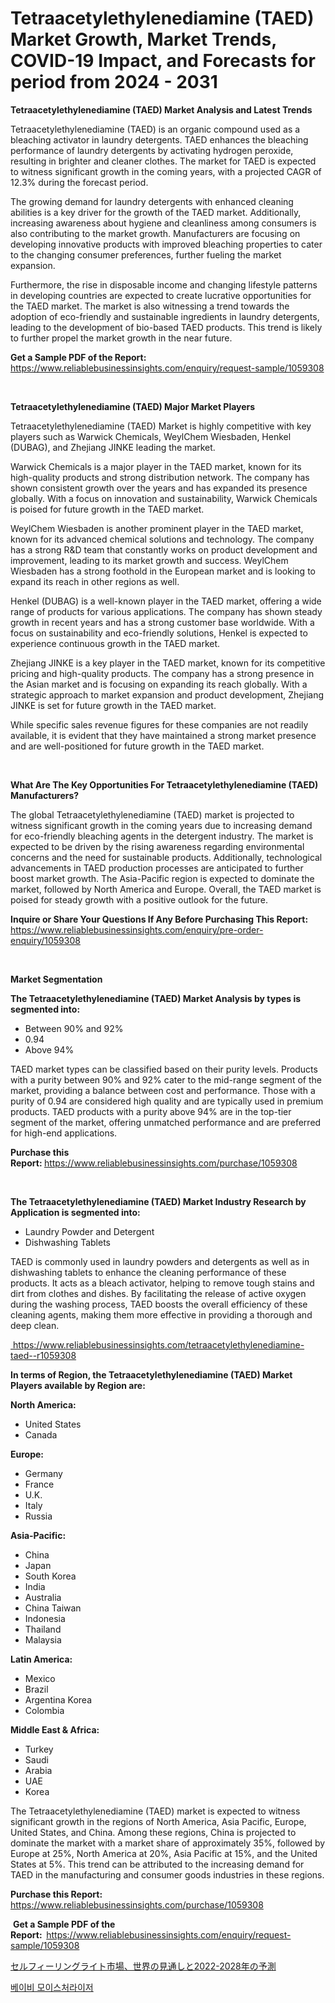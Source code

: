 <p><h1>Tetraacetylethylenediamine (TAED) Market Growth, Market Trends, COVID-19 Impact, and Forecasts for period from 2024 - 2031</h1></p><p><strong>Tetraacetylethylenediamine (TAED) Market Analysis and Latest Trends</strong></p>
<p><p>Tetraacetylethylenediamine (TAED) is an organic compound used as a bleaching activator in laundry detergents. TAED enhances the bleaching performance of laundry detergents by activating hydrogen peroxide, resulting in brighter and cleaner clothes. The market for TAED is expected to witness significant growth in the coming years, with a projected CAGR of 12.3% during the forecast period.</p><p>The growing demand for laundry detergents with enhanced cleaning abilities is a key driver for the growth of the TAED market. Additionally, increasing awareness about hygiene and cleanliness among consumers is also contributing to the market growth. Manufacturers are focusing on developing innovative products with improved bleaching properties to cater to the changing consumer preferences, further fueling the market expansion.</p><p>Furthermore, the rise in disposable income and changing lifestyle patterns in developing countries are expected to create lucrative opportunities for the TAED market. The market is also witnessing a trend towards the adoption of eco-friendly and sustainable ingredients in laundry detergents, leading to the development of bio-based TAED products. This trend is likely to further propel the market growth in the near future.</p></p>
<p><strong>Get a Sample PDF of the Report:&nbsp;</strong> <a href="https://www.reliablebusinessinsights.com/enquiry/request-sample/1059308">https://www.reliablebusinessinsights.com/enquiry/request-sample/1059308</a></p>
<p>&nbsp;</p>
<p><strong>Tetraacetylethylenediamine (TAED) Major Market Players</strong></p>
<p><p>Tetraacetylethylenediamine (TAED) Market is highly competitive with key players such as Warwick Chemicals, WeylChem Wiesbaden, Henkel (DUBAG), and Zhejiang JINKE leading the market. </p><p>Warwick Chemicals is a major player in the TAED market, known for its high-quality products and strong distribution network. The company has shown consistent growth over the years and has expanded its presence globally. With a focus on innovation and sustainability, Warwick Chemicals is poised for future growth in the TAED market.</p><p>WeylChem Wiesbaden is another prominent player in the TAED market, known for its advanced chemical solutions and technology. The company has a strong R&D team that constantly works on product development and improvement, leading to its market growth and success. WeylChem Wiesbaden has a strong foothold in the European market and is looking to expand its reach in other regions as well.</p><p>Henkel (DUBAG) is a well-known player in the TAED market, offering a wide range of products for various applications. The company has shown steady growth in recent years and has a strong customer base worldwide. With a focus on sustainability and eco-friendly solutions, Henkel is expected to experience continuous growth in the TAED market.</p><p>Zhejiang JINKE is a key player in the TAED market, known for its competitive pricing and high-quality products. The company has a strong presence in the Asian market and is focusing on expanding its reach globally. With a strategic approach to market expansion and product development, Zhejiang JINKE is set for future growth in the TAED market.</p><p>While specific sales revenue figures for these companies are not readily available, it is evident that they have maintained a strong market presence and are well-positioned for future growth in the TAED market.</p></p>
<p>&nbsp;</p>
<p><strong>What Are The Key Opportunities For Tetraacetylethylenediamine (TAED) Manufacturers?</strong></p>
<p><p>The global Tetraacetylethylenediamine (TAED) market is projected to witness significant growth in the coming years due to increasing demand for eco-friendly bleaching agents in the detergent industry. The market is expected to be driven by the rising awareness regarding environmental concerns and the need for sustainable products. Additionally, technological advancements in TAED production processes are anticipated to further boost market growth. The Asia-Pacific region is expected to dominate the market, followed by North America and Europe. Overall, the TAED market is poised for steady growth with a positive outlook for the future.</p></p>
<p><strong>Inquire or Share Your Questions If Any Before Purchasing This Report:</strong> <a href="https://www.reliablebusinessinsights.com/enquiry/pre-order-enquiry/1059308">https://www.reliablebusinessinsights.com/enquiry/pre-order-enquiry/1059308</a></p>
<p>&nbsp;</p>
<p><strong>Market Segmentation</strong></p>
<p><strong>The Tetraacetylethylenediamine (TAED) Market Analysis by types is segmented into:</strong></p>
<p><ul><li>Between 90% and 92%</li><li>0.94</li><li>Above 94%</li></ul></p>
<p><p>TAED market types can be classified based on their purity levels. Products with a purity between 90% and 92% cater to the mid-range segment of the market, providing a balance between cost and performance. Those with a purity of 0.94 are considered high quality and are typically used in premium products. TAED products with a purity above 94% are in the top-tier segment of the market, offering unmatched performance and are preferred for high-end applications.</p></p>
<p><strong>Purchase this Report:&nbsp;</strong><a href="https://www.reliablebusinessinsights.com/purchase/1059308">https://www.reliablebusinessinsights.com/purchase/1059308</a></p>
<p>&nbsp;</p>
<p><strong>The Tetraacetylethylenediamine (TAED) Market Industry Research by Application is segmented into:</strong></p>
<p><ul><li>Laundry Powder and Detergent</li><li>Dishwashing Tablets</li></ul></p>
<p><p>TAED is commonly used in laundry powders and detergents as well as in dishwashing tablets to enhance the cleaning performance of these products. It acts as a bleach activator, helping to remove tough stains and dirt from clothes and dishes. By facilitating the release of active oxygen during the washing process, TAED boosts the overall efficiency of these cleaning agents, making them more effective in providing a thorough and deep clean.</p></p>
<p><a href="https://www.reliablebusinessinsights.com/tetraacetylethylenediamine-taed--r1059308">&nbsp;https://www.reliablebusinessinsights.com/tetraacetylethylenediamine-taed--r1059308</a></p>
<p><strong>In terms of Region, the Tetraacetylethylenediamine (TAED) Market Players available by Region are:</strong></p>
<p>
    <p> <strong> North America: </strong>
        <ul>
            <li>United States</li>
            <li>Canada</li>
        </ul>
        </p> 
    <p> <strong> Europe: </strong>
        <ul>
            <li>Germany</li>
            <li>France</li>
            <li>U.K.</li>
            <li>Italy</li>
            <li>Russia</li>
        </ul>
        </p> 
    <p> <strong> Asia-Pacific: </strong>
        <ul>
            <li>China</li>
            <li>Japan</li>
            <li>South Korea</li>
            <li>India</li>
            <li>Australia</li>
            <li>China Taiwan</li>
            <li>Indonesia</li>
            <li>Thailand</li>
            <li>Malaysia</li>
        </ul>
        </p> 
    <p> <strong> Latin America: </strong>
        <ul>
            <li>Mexico</li>
            <li>Brazil</li>
            <li>Argentina Korea</li>
            <li>Colombia</li>
        </ul>
        </p> 
    <p> <strong> Middle East & Africa: </strong>
        <ul>
            <li>Turkey</li>
            <li>Saudi</li>
            <li>Arabia</li>
            <li>UAE</li>
            <li>Korea</li>
        </ul>
    </p>
    </p>
<p><p>The Tetraacetylethylenediamine (TAED) market is expected to witness significant growth in the regions of North America, Asia Pacific, Europe, United States, and China. Among these regions, China is projected to dominate the market with a market share of approximately 35%, followed by Europe at 25%, North America at 20%, Asia Pacific at 15%, and the United States at 5%. This trend can be attributed to the increasing demand for TAED in the manufacturing and consumer goods industries in these regions.</p></p>
<p><strong>Purchase this Report: </strong><a href="https://www.reliablebusinessinsights.com/purchase/1059308">https://www.reliablebusinessinsights.com/purchase/1059308</a></p>
<p>&nbsp;<strong>Get a Sample PDF of the Report:&nbsp;&nbsp;</strong><a href="https://www.reliablebusinessinsights.com/enquiry/request-sample/1059308">https://www.reliablebusinessinsights.com/enquiry/request-sample/1059308</a></p>
<p><strong></strong></p>
<p><p><a href="https://github.com/zekaoe592392/Market-Research-Report-List-2/blob/main/3661384131207.md">セルフィーリングライト市場、世界の見通しと2022-2028年の予測</a></p><p><a href="https://github.com/sougarounis/Market-Research-Report-List-4/blob/main/9204198119780.md">베이비 모이스처라이저</a></p></p>